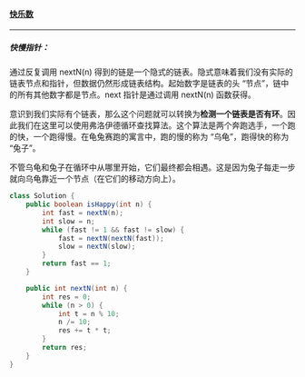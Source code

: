 #### <a href="https://leetcode.cn/problems/happy-number/">快乐数</a>

--------------

##### 快慢指针：

通过反复调用 nextN(n) 得到的链是一个隐式的链表。隐式意味着我们没有实际的链表节点和指针，但数据仍然形成链表结构。起始数字是链表的头 “节点”，链中的所有其他数字都是节点。next 指针是通过调用 nextN(n) 函数获得。

意识到我们实际有个链表，那么这个问题就可以转换为**检测一个链表是否有环**。因此我们在这里可以使用弗洛伊德循环查找算法。这个算法是两个奔跑选手，一个跑的快，一个跑得慢。在龟兔赛跑的寓言中，跑的慢的称为 “乌龟”，跑得快的称为 “兔子”。

不管乌龟和兔子在循环中从哪里开始，它们最终都会相遇。这是因为兔子每走一步就向乌龟靠近一个节点（在它们的移动方向上）。

```java
class Solution {
    public boolean isHappy(int n) {
        int fast = nextN(n);
        int slow = n;
        while (fast != 1 && fast != slow) {
            fast = nextN(nextN(fast));
            slow = nextN(slow);
        }
        return fast == 1;
    }

    public int nextN(int n) {
        int res = 0;
        while (n > 0) {
            int t = n % 10;
            n /= 10;
            res += t * t;
        }
        return res;
    }
}
```

